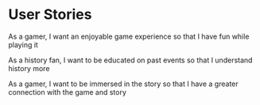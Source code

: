 # **User Stories**

As a gamer, I want an enjoyable game experience so that I have fun while playing it

As a history fan, I want to be educated on past events so that I understand history more

As a gamer, I want to be immersed in the story so that I have a greater connection with the game and story
